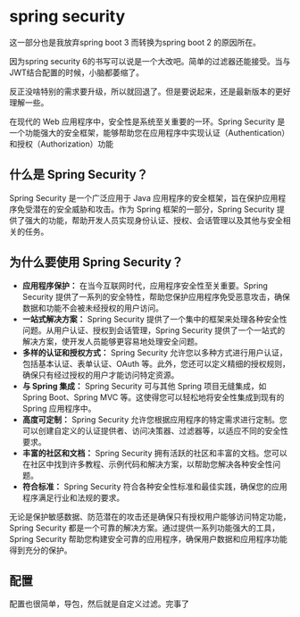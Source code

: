 # spring security

这一部分也是我放弃spring boot 3 而转换为spring boot 2 的原因所在。

因为spring security 6的书写可以说是一个大改吧。简单的过滤器还能接受。当与JWT结合配置的时候，小脑都萎缩了。

反正没啥特别的需求要升级，所以就回退了。但是要说起来，还是最新版本的更好理解一些。

在现代的 Web 应用程序中，安全性是系统至关重要的一环。Spring Security 是一个功能强大的安全框架，能够帮助您在应用程序中实现认证（Authentication）和授权（Authorization）功能

## 什么是 Spring Security？

Spring Security 是一个广泛应用于 Java 应用程序的安全框架，旨在保护应用程序免受潜在的安全威胁和攻击。作为 Spring 框架的一部分，Spring Security 提供了强大的功能，帮助开发人员实现身份认证、授权、会话管理以及其他与安全相关的任务。

## 为什么要使用 Spring Security？

- **应用程序保护：** 在当今互联网时代，应用程序安全性至关重要。Spring Security 提供了一系列的安全特性，帮助您保护应用程序免受恶意攻击，确保数据和功能不会被未经授权的用户访问。
- **一站式解决方案：** Spring Security 提供了一个集中的框架来处理各种安全性问题。从用户认证、授权到会话管理，Spring Security 提供了一个一站式的解决方案，使开发人员能够更容易地处理安全问题。
- **多样的认证和授权方式：** Spring Security 允许您以多种方式进行用户认证，包括基本认证、表单认证、OAuth 等。此外，您还可以定义精细的授权规则，确保只有经过授权的用户才能访问特定资源。
- **与 Spring 集成：** Spring Security 可与其他 Spring 项目无缝集成，如 Spring Boot、Spring MVC 等。这使得您可以轻松地将安全性集成到现有的 Spring 应用程序中。
- **高度可定制：** Spring Security 允许您根据应用程序的特定需求进行定制。您可以创建自定义的认证提供者、访问决策器、过滤器等，以适应不同的安全性要求。
- **丰富的社区和文档：** Spring Security 拥有活跃的社区和丰富的文档。您可以在社区中找到许多教程、示例代码和解决方案，以帮助您解决各种安全性问题。
- **符合标准：** Spring Security 符合各种安全性标准和最佳实践，确保您的应用程序满足行业和法规的要求。

无论是保护敏感数据、防范潜在的攻击还是确保只有授权用户能够访问特定功能，Spring Security 都是一个可靠的解决方案。通过提供一系列功能强大的工具，Spring Security 帮助您构建安全可靠的应用程序，确保用户数据和应用程序功能得到充分的保护。

## 配置

配置也很简单，导包，然后就是自定义过滤。完事了